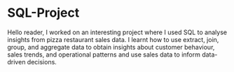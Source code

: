# SQL-Project
Hello reader,
I worked on an interesting project where I used SQL to analyse insights from pizza restaurant sales data. I learnt how to use extract, join, group, and aggregate data to obtain insights about customer behaviour, sales trends, and operational patterns and use sales data to inform data-driven decisions.
